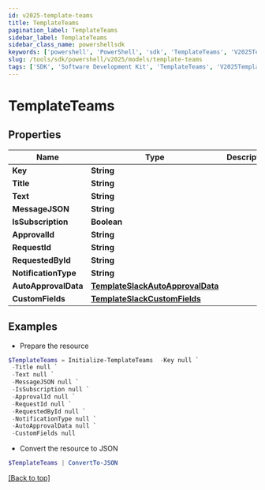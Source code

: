 ```yaml
---
id: v2025-template-teams
title: TemplateTeams
pagination_label: TemplateTeams
sidebar_label: TemplateTeams
sidebar_class_name: powershellsdk
keywords: ['powershell', 'PowerShell', 'sdk', 'TemplateTeams', 'V2025TemplateTeams'] 
slug: /tools/sdk/powershell/v2025/models/template-teams
tags: ['SDK', 'Software Development Kit', 'TemplateTeams', 'V2025TemplateTeams']
---
```



# TemplateTeams

## Properties

Name | Type | Description | Notes
------------ | ------------- | ------------- | -------------
**Key** | **String** |  | [optional] 
**Title** | **String** |  | [optional] 
**Text** | **String** |  | [optional] 
**MessageJSON** | **String** |  | [optional] 
**IsSubscription** | **Boolean** |  | [optional] 
**ApprovalId** | **String** |  | [optional] 
**RequestId** | **String** |  | [optional] 
**RequestedById** | **String** |  | [optional] 
**NotificationType** | **String** |  | [optional] 
**AutoApprovalData** | [**TemplateSlackAutoApprovalData**](template-slack-auto-approval-data) |  | [optional] 
**CustomFields** | [**TemplateSlackCustomFields**](template-slack-custom-fields) |  | [optional] 

## Examples

- Prepare the resource
```powershell
$TemplateTeams = Initialize-TemplateTeams  -Key null `
 -Title null `
 -Text null `
 -MessageJSON null `
 -IsSubscription null `
 -ApprovalId null `
 -RequestId null `
 -RequestedById null `
 -NotificationType null `
 -AutoApprovalData null `
 -CustomFields null
```

- Convert the resource to JSON
```powershell
$TemplateTeams | ConvertTo-JSON
```


[[Back to top]](#) 

